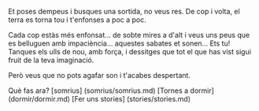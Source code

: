 Et poses dempeus i busques una sortida, no veus res.
De cop i volta, el terra es torna tou i t'enfonses a poc a poc.

Cada cop estàs més enfonsat... de sobte mires a d'alt i veus 
uns peus que es belluguen amb impaciència... aquestes sabates 
et sonen... Ets tu!
Tanques els ulls de nou, amb força, i dessitges que tot el que 
has vist sigui fruit de la teva imaginació.

Però veus que no pots agafar son i t'acabes despertant.

Què fas ara? 
[somrius] (somrius/somrius.md)
[Tornes a dormir] (dormir/dormir.md)
[Fer uns stories] (stories/stories.md)


